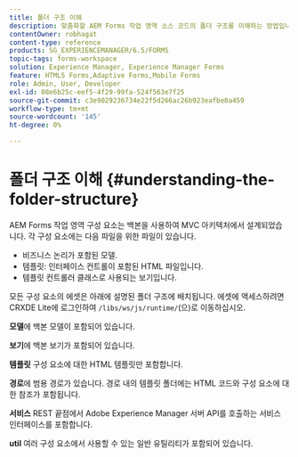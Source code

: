 ```yaml
---
title: 폴더 구조 이해
description: 맞춤화할 AEM Forms 작업 영역 소스 코드의 폴더 구조를 이해하는 방법입니다.
contentOwner: robhagat
content-type: reference
products: SG_EXPERIENCEMANAGER/6.5/FORMS
topic-tags: forms-workspace
solution: Experience Manager, Experience Manager Forms
feature: HTML5 Forms,Adaptive Forms,Mobile Forms
role: Admin, User, Developer
exl-id: 08e6b25c-eef5-4f29-99fa-524f563e7f25
source-git-commit: c3e9029236734e22f5d266ac26b923eafbe0a459
workflow-type: tm+mt
source-wordcount: '145'
ht-degree: 0%

---
```


# 폴더 구조 이해 {#understanding-the-folder-structure}

AEM Forms 작업 영역 구성 요소는 백본을 사용하여 MVC 아키텍처에서 설계되었습니다. 각 구성 요소에는 다음 파일을 위한 파일이 있습니다.

* 비즈니스 논리가 포함된 모델.
* 템플릿: 인터페이스 컨트롤이 포함된 HTML 파일입니다.
* 템플릿 컨트롤러 클래스로 사용되는 보기입니다.

모든 구성 요소의 에셋은 아래에 설명된 폴더 구조에 배치됩니다. 에셋에 액세스하려면 CRXDE Lite에 로그인하여 `/libs/ws/js/runtime/`(으)로 이동하십시오.

**모델**&#x200B;에 백본 모델이 포함되어 있습니다.

**보기**&#x200B;에 백본 보기가 포함되어 있습니다.

**템플릿** 구성 요소에 대한 HTML 템플릿만 포함합니다.

**경로**&#x200B;에 범용 경로가 있습니다. 경로 내의 템플릿 폴더에는 HTML 코드와 구성 요소에 대한 참조가 포함됩니다.

**서비스** REST 끝점에서 Adobe Experience Manager 서버 API를 호출하는 서비스 인터페이스를 포함합니다.

**util** 여러 구성 요소에서 사용할 수 있는 일반 유틸리티가 포함되어 있습니다.
